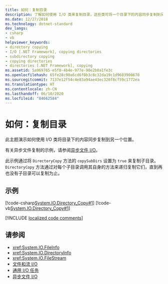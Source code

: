 ```yaml
---
title: 如何：复制目录
description: 了解如何使用 I/O 类来复制目录，这些类可将一个目录下的内容同步复制到另一个位置。
ms.date: 12/27/2018
ms.technology: dotnet-standard
dev_langs:
- csharp
- vb
helpviewer_keywords:
- directory copying
- I/O [.NET Framework], copying directories
- subdirectory copying
- copying directories
- directories [.NET Framework], copying
ms.assetid: 5a969765-e5f8-4b4e-977e-90e2b0a1fe3c
ms.openlocfilehash: 65fe28c90a6cd6f0b3c8c32da19c1d9603900670
ms.sourcegitcommit: 7137e12f54c4e83a94ae43ec320f8cf59c1772ea
ms.translationtype: HT
ms.contentlocale: zh-CN
ms.lasthandoff: 06/10/2020
ms.locfileid: "84662584"
---
```

# <a name="how-to-copy-directories"></a>如何：复制目录
此主题演示如何使用 I/O 类将目录下的内容同步复制到另一个位置。

有关异步文件复制的示例，请参阅[异步文件 I/O](asynchronous-file-i-o.md)。

此示例通过将 `DirectoryCopy` 方法的 `copySubDirs` 设置为 `true` 来复制子目录。 `DirectoryCopy` 方法通过对每个子目录调用其自身的方法来递归复制它们，直到再也没有子目录可以复制为止。  
  
## <a name="example"></a>示例  
 [!code-csharp[System.IO.Directory_Copy#1](../../../samples/snippets/csharp/VS_Snippets_CLR_System/system.IO.Directory_Copy/cs/program.cs#1)]
 [!code-vb[System.IO.Directory_Copy#1](../../../samples/snippets/visualbasic/VS_Snippets_CLR_System/system.IO.Directory_Copy/vb/Program.vb#1)]  
  
[!INCLUDE [localized code comments](../../../includes/code-comments-loc.md)]

## <a name="see-also"></a>请参阅

- <xref:System.IO.FileInfo>
- <xref:System.IO.DirectoryInfo>
- <xref:System.IO.FileStream>
- [文件和流 I/O](index.md)
- [通用 I/O 任务](common-i-o-tasks.md)
- [异步文件 I/O](asynchronous-file-i-o.md)
